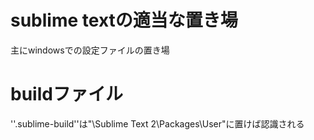# sublime textの適当な置き場
主にwindowsでの設定ファイルの置き場

# buildファイル
''.sublime-build''は"\Sublime Text 2\Packages\User"に置けば認識される
